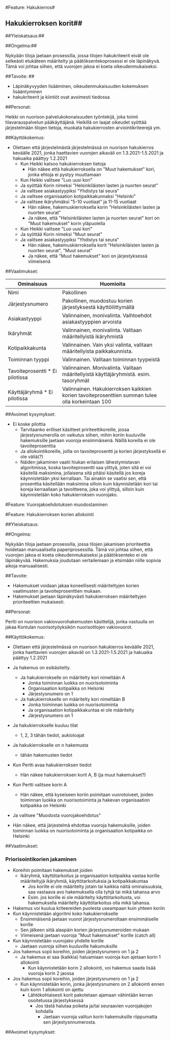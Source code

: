 #Feature: Hakukierros#

## Hakukierroksen korit##

##Yleiskatsaus:##

##Ongelma:##

Nykyään tiloja jaetaan prosessilla, jossa tilojen hakukriteerit eivät ole selkeästi etukäteen määritelty
ja päätöksentekoprosessi ei ole läpinäkyvä. Tämä voi johtaa siihen, että vuorojen jakoa 
ei koeta oikeudenmukaiseksi. 

##Tavoite: ##
* Läpinäkyvyyden lisääminen, oikeudenmukaisuuden kokemuksen lisääntyminen
* hakukriteerit ja kiintiöt ovat avoimesti tiedossa

##Personat:

Heikki on nuorison palvelukokonaisuuden työntekijä,
joka toimii tilavarauspalvelun pääkäyttäjänä.
Heikillä on laajat oikeudet syöttää järjestelmään tilojen tietoja,
muokata hakukierrosten arviointikriteerejä ym.

##Käyttökokemus:

* Olettaen että järjestelmästä järjestelmässä on nuorison hakukierros keväälle 2021,
jonka haettavien vuorojen aikaväli on 1.3.2021-1.5.2021 ja hakuaika päättyy 1.2.2021
    * Kun Heikki katsoo hakukierroksen tietoja
        * Hän näkee että hakukierroksella on "Muut hakemukset" kori, jonka ehtoja ei pystyy muuttamaan
    * Kun Heikki valitsee "Luo uusi kori"
    * Ja syöttää Korin nimeksi "Helsinkiläisten lasten ja nuorten seurat"
    * Ja valitsee asiakastyypiksi "Yhdistys tai seura"
    * Ja valitsee organisaation kotipaikkakunnaksi "Helsinki"
    * Ja valitsee ikäryhmäksi "5-10 vuotiaat" ja 11-15 vuotiaat
        * Hän näkee, hakemuskierroksella korin "Helsinkiläisten lasten ja nuorten seurat"
        * Ja näkee, että "Helsinkiläisten lasten ja nuorten seurat" kori on "Muut hakemukset" korin yläpuolella
    * Kun Heikki valitsee "Luo uusi kori"
    * Ja syöttää Korin nimeksi "Muut seurat"
    * Ja valitsee asiakastyypiksi "Yhdistys tai seura"
        * Hän näkee, hakemuskierroksella korit "Helsinkiläisten lasten ja nuorten seurat", "Muut seurat" 
        * Ja näkee, että "Muut hakemukset" kori on järjestyksessä viimeisenä

##Vaatimukset:

| Ominaisuus                      | Huomioita                                                                                        |
|---------------------------------|--------------------------------------------------------------------------------------------------|
| Nimi                            | Pakollinen                                                                                       |
| Järjestysnumero                 | Pakollinen, muodostuu korien järjestyksestä käyttöliittymällä                                    |
| Asiakastyyppi                   | Valinnainen, monivalinta. Vaihtoehdot asiakastyyppien arvoista                                   |
| Ikäryhmät                       | Valinnainen, monivalinta. Valitaan määritellyistä ikäryhmistä                                    |
| Kotipaikkakunta                 | Valinnainen. Vain yksi valinta, valitaan määritellyista paikkakunnista.                          |
| Toiminnan tyyppi                | Valinnainen. Valitaan toiminnan tyypeistä                                                        |
| Tavoiteprosentti * Ei pilotissa | Valinnainen. Monivalinta. Valitaan määritellyistä käyttäjäryhmistä.   esim. tasoryhmät           |
| Käyttäjäryhmä * Ei pilotissa    | Valinnainen. Hakukierroksen kaikkien korien tavoiteprosenttien summan tulee olla korkeintaan 100 |

##Avoimet kysymykset:
* Ei koske pilottia
    * Tarvitaanko erilliset käsitteet pririteettikoreille, jossa järjestysnumerolla on vaikutus siihen,
mihin koriin kuuluville hakemuksille jaetaan vuoroja ensimmäisenä. Näillä koreilla ei ole tavoiteprosenttia 
    * Ja allokointikoreille, joilla on tavoiteprosentti ja korien järjestyksellä ei ole väliä(?)
    * Näiden jakaminen vaatii hiukan erilaisen lähestymistavan algoritmissa, koska tavoiteprosentti saa ylittyä,
    joten sitä ei voi käsitellä maksimina, jollaisena sitä pitäisi käsitellä jos koreja käynnistetään yksi kerrallaan. 
    Tai ainakin se vaatisi sen, että prosenttia käsitellään maksimina silloin kuin käynnistetään kori tai koreja kerraallaan
    ja tavoitteena, joka voi ylittyä, silloin kuin käynnistetään koko hakukierroksen vuorojako.

#Feature: Vuorojakoehdotuksen muodostaminen

#Feature: Hakukierroksen korien allokointi

##Yleiskatsaus: 

##Ongelma:

Nykyään tiloja jaetaan prosessilla, jossa tilojen jakamisen prioriteettia hoidetaan manuaalisella paperiprosessilla.
Tämä voi johtaa siihen, että vuorojen jakoa ei koeta oikeudenmukaiseksi ja päätöksenteko ei ole läpinäkyvää.
Hakemuksia joudutaan vertailemaan ja etsimään niille sopivia aikoja manuaalisesti. 

##Tavoite:

* Hakemukset voidaan jakaa koneellisesti määriteltyjen korien vaatimusten ja tavoiteprosenttien mukaan. 
* Hakemukset jaetaan läpinäkyvästi hakukierroksen määriteltyjen prioriteettien mukaisesti. 

##Personat:

Pertti on nuorison vakiovuorohakemusten käsittelijä, jonka vastuulla on jakaa Kontulan nuorisotyöyksikön nuorisotilojen vakiovuorot.

##Käyttökokemus:

* Olettaen että järjestelmässä on nuorison hakukierros keväälle 2021, jonka haettavien vuorojen aikaväli on 1.3.2021-1.5.2021 ja hakuaika päättyy 1.2.2021
* Ja hakemus on esikäsitelty. 
    * Ja hakukierrokselle on määritelty kori nimeltään A
        * Jonka toiminnan luokka on nuorisotoiminta
        * Organisaation kotipaikka on Helsinki
        * Järjestysnumero on 1
    * Ja hakukierrokselle on määritelty kori nimeltään B
        * Jonka toiminnan luokka on nuorisotoiminta
        * Ja organisaation kotipaikkakuntaa ei ole määritelty
        * Järjestysnumero on 1
 * Ja hakukierrokselle kuuluu tilat
    * 1, 2, 3 tähän tiedot, aukioloajat
 * Ja hakukierrokselle on n hakemusta
    * tähän hakemusten tiedot
 
 * Kun Pertti avaa hakukierroksen tiedot
    * Hän näkee hakukierroksen korit A, B (ja muut hakemukset?)
    
 * Kun Pertti valitsee korin A
    * Hän näkee, että kyseiseen koriin poimitaan vuorotoiveet, joiden toiminnan luokka on nuorisotoiminta ja hakevan organisaation kotipaikka on Helsinki
 * Ja valitsee "Muodosta vuorojakoehdotus"
 * Hän näkee, että järjestelmä ehdottaa vuoroja hakemuksille, joiden toiminnan luokka on nuorisotoiminta ja organisaation kotipaikka on Helsinki    
 
##Vaatimukset:

### Priorisointikorien jakaminen
* Koreihin poimitaan hakemukset joiden
    * Ikäryhmä, käyttötarkoitus ja organisaation kotipaikka vastaa korille määriteltyjä ikäryhmiä, käyttötarkoituksia ja kotipaikkakuntaa
        * Jos korille ei ole määritelty jotain tai kaikkia näitä ominaisuuksia, saa vastaava avo hakemuksella olla tyhjä tai mikä tahansa arvo
        * Esim. jos korille ei ole määritelty käyttötarkoitusta, voi hakemuksella määritelty käyttötarkoitus olla mikä tahansa.
* Hakemus voi kuulua kriteereiden puolesta useampaan kuin yhteen koriin   
* Kun käynnistetään algoritmi koko hakukierrokselle
    * Ensimmäisenä jaetaan vuorot järjestysnumeroltaan ensimmäiselle korille
    * Sen jälkeen siitä alaspäin korien järjestysnumeroiden mukaan
    * Viimeisenä jaetaan vuoroja "Muut hakemukset" korille (catch all)
* Kun käynnistetään vuorojako yhdelle korille
    * Jaetaan vuoroja siihen kuuluville hakumuksille
* Jos hakemus sopii koreihin, joiden järjestysnumero on 1 ja 2 
    * Ja hakemus ei saa (kaikkia) haluamiaan vuoroja kun ajetaan korin 1 allokointi
        * Kun käynnistetään korin 2 allokointi, voi hakemus saada lisää vuoroja korin 2 jaossa 
* Jos hakemus sopii koreihin, joiden järjestysnumero on 1 ja 2 
    * Kun käynnistetään korin, jonka järjestysnumero on 2 allokointi ennen kuin korin 1 allokointi on ajettu
        * Lähtökohtaisesti korit pakotetaan ajamaan vähintään kerran osoitetussa järjestyksessä
            * Jos tästä halutaa poiketa ja/tai seuraavien vuorojakojen kohdalla
                * Jaetaan vuoroja valitun korin hakemuksille riippumatta sen järjestysnnumerosta. 
    
##Avoimet kysymykset:

